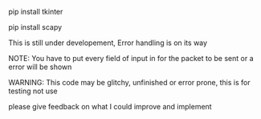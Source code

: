 pip install tkinter

pip install scapy

This is still under developement, Error handling is on its way

NOTE: You have to put every field of input in for the packet to be sent or a error will be shown

WARNING: This code may be glitchy, unfinished or error prone, this is for testing not use

please give feedback on what I could improve and implement 
